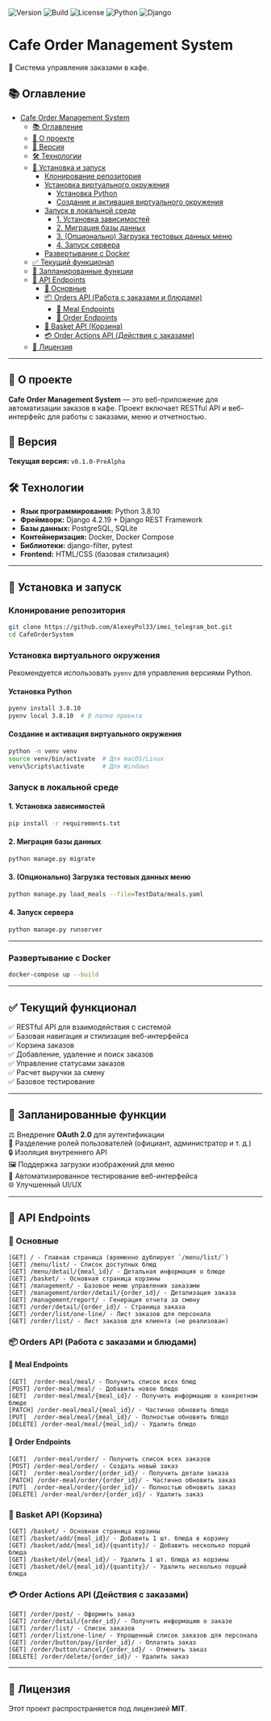 ![Version](https://img.shields.io/badge/version-v0.1.0--PreAlpha-orange)
![Build](https://img.shields.io/badge/build-passing-brightgreen)
![License](https://img.shields.io/badge/license-MIT-blue)
![Python](https://img.shields.io/badge/python-3.8.10-blue)
![Django](https://img.shields.io/badge/Django-4.2.19-green)

# Cafe Order Management System

📌 Система управления заказами в кафе.

## 📚 Оглавление
- [Cafe Order Management System](#cafe-order-management-system)
  - [📚 Оглавление](#-оглавление)
  - [📌 О проекте](#-о-проекте)
  - [🚀 Версия](#-версия)
  - [🛠 Технологии](#-технологии)
  - [🔧 Установка и запуск](#-установка-и-запуск)
    - [Клонирование репозитория](#клонирование-репозитория)
    - [Установка виртуального окружения](#установка-виртуального-окружения)
      - [Установка Python](#установка-python)
      - [Создание и активация виртуального окружения](#создание-и-активация-виртуального-окружения)
    - [Запуск в локальной среде](#запуск-в-локальной-среде)
      - [1. Установка зависимостей](#1-установка-зависимостей)
      - [2. Миграция базы данных](#2-миграция-базы-данных)
      - [3. (Опционально) Загрузка тестовых данных меню](#3-опционально-загрузка-тестовых-данных-меню)
      - [4. Запуск сервера](#4-запуск-сервера)
    - [Развертывание с Docker](#развертывание-с-docker)
  - [✅ Текущий функционал](#-текущий-функционал)
  - [🔧 Запланированные функции](#-запланированные-функции)
  - [📌 API Endpoints](#-api-endpoints)
    - [📌 Основные](#-основные)
    - [📦 Orders API (Работа с заказами и блюдами)](#-orders-api-работа-с-заказами-и-блюдами)
      - [📌 Meal Endpoints](#-meal-endpoints)
      - [📌 Order Endpoints](#-order-endpoints)
    - [🛒 Basket API (Корзина)](#-basket-api-корзина)
    - [💳 Order Actions API (Действия с заказами)](#-order-actions-api-действия-с-заказами)
  - [📄 Лицензия](#-лицензия)

---

## 📌 О проекте
**Cafe Order Management System** — это веб-приложение для автоматизации заказов в кафе. Проект включает RESTful API и веб-интерфейс для работы с заказами, меню и отчетностью.

## 🚀 Версия
**Текущая версия:** `v0.1.0-PreAlpha`

## 🛠 Технологии
- **Язык программирования:** Python 3.8.10
- **Фреймворк:** Django 4.2.19 + Django REST Framework
- **Базы данных:** PostgreSQL, SQLite
- **Контейнеризация:** Docker, Docker Compose
- **Библиотеки:** django-filter, pytest
- **Frontend:** HTML/CSS (базовая стилизация)

---

## 🔧 Установка и запуск

### Клонирование репозитория
```sh
git clone https://github.com/AlexeyPol33/imei_telegram_bot.git
cd CafeOrderSystem
```

### Установка виртуального окружения
Рекомендуется использовать `pyenv` для управления версиями Python.

#### Установка Python
```sh
pyenv install 3.8.10
pyenv local 3.8.10  # В папке проекта
```

#### Создание и активация виртуального окружения
```sh
python -m venv venv
source venv/bin/activate  # Для macOS/Linux
venv\Scripts\activate     # Для Windows
```

### Запуск в локальной среде

#### 1. Установка зависимостей
```sh
pip install -r requirements.txt
```

#### 2. Миграция базы данных
```sh
python manage.py migrate
```

#### 3. (Опционально) Загрузка тестовых данных меню
```sh
python manage.py load_meals --file=TestData/meals.yaml
```

#### 4. Запуск сервера
```sh
python manage.py runserver
```

---

### Развертывание с Docker
```sh
docker-compose up --build
```

---

## ✅ Текущий функционал
✅ RESTful API для взаимодействия с системой  
✅ Базовая навигация и стилизация веб-интерфейса  
✅ Корзина заказов  
✅ Добавление, удаление и поиск заказов  
✅ Управление статусами заказов  
✅ Расчет выручки за смену  
✅ Базовое тестирование  

---

## 🔧 Запланированные функции
⚖️ Внедрение **OAuth 2.0** для аутентификации  
🔑 Разделение ролей пользователей (официант, администратор и т. д.)  
🔒 Изоляция внутреннего API  
🖼️ Поддержка загрузки изображений для меню  
🎯 Автоматизированное тестирование веб-интерфейса  
🌐 Улучшенный UI/UX  

---

## 📌 API Endpoints

### 📌 Основные
```http
[GET] / - Главная страница (временно дублирует `/menu/list/`)
[GET] /menu/list/ - Список доступных блюд
[GET] /menu/detail/{meal_id}/ - Детальная информация о блюде
[GET] /basket/ - Основная страница корзины
[GET] /management/ - Базовое меню управления заказами
[GET] /management/order/detail/{order_id}/ - Детализация заказа
[GET] /management/report/ - Генерация отчета за смену
[GET] /order/detail/{order_id}/ - Страница заказа
[GET] /order/list/one-line/ - Лист заказов для персонала
[GET] /order/list/ - Лист заказов для клиента (не реализован)
```

### 📦 Orders API (Работа с заказами и блюдами)
#### 📌 Meal Endpoints
```http
[GET]  /order-meal/meal/ - Получить список всех блюд
[POST] /order-meal/meal/ - Добавить новое блюдо
[GET]  /order-meal/meal/{meal_id}/ - Получить информацию о конкретном блюде
[PATCH] /order-meal/meal/{meal_id}/ - Частично обновить блюдо
[PUT]  /order-meal/meal/{meal_id}/ - Полностью обновить блюдо
[DELETE] /order-meal/meal/{meal_id}/ - Удалить блюдо
```

#### 📌 Order Endpoints
```http
[GET]  /order-meal/order/ - Получить список всех заказов
[POST] /order-meal/order/ - Создать новый заказ
[GET]  /order-meal/order/{order_id}/ - Получить детали заказа
[PATCH] /order-meal/order/{order_id}/ - Частично обновить заказ
[PUT]  /order-meal/order/{order_id}/ - Полностью обновить заказ
[DELETE] /order-meal/order/{order_id}/ - Удалить заказ
```

### 🛒 Basket API (Корзина)
```http
[GET] /basket/ - Основная страница корзины
[GET] /basket/add/{meal_id}/ - Добавить 1 шт. блюда в корзину
[GET] /basket/add/{meal_id}/{quantity}/ - Добавить несколько порций блюда
[GET] /basket/del/{meal_id}/ - Удалить 1 шт. блюда из корзины
[GET] /basket/del/{meal_id}/{quantity}/ - Удалить несколько порций блюда
```

### 💳 Order Actions API (Действия с заказами)
```http
[GET] /order/post/ - Оформить заказ
[GET] /order/detail/{order_id}/ - Получить информацию о заказе
[GET] /order/list/ - Список заказов
[GET] /order/list/one-line/ - Упрощенный список заказов для персонала
[GET] /order/button/pay/{order_id}/ - Оплатить заказ
[GET] /order/button/cancel/{order_id}/ - Отменить заказ
[DELETE] /order/delete/{order_id}/ - Удалить заказ
```
---

## 📄 Лицензия
Этот проект распространяется под лицензией **MIT**.

